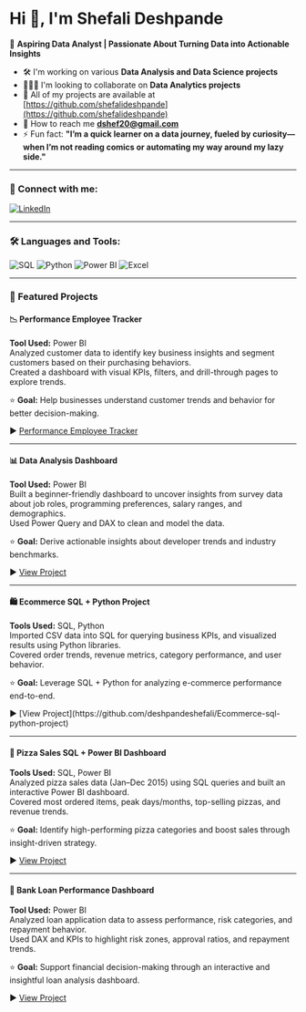 # Hi 👋, I'm Shefali Deshpande

🎯 **Aspiring Data Analyst | Passionate About Turning Data into Actionable Insights**

- 🛠️ I'm working on various **Data Analysis and Data Science projects**
- 🧑‍🤝‍🧑 I'm looking to collaborate on **Data Analytics projects**
- 📁 All of my projects are available at [https://github.com/shefalideshpande](https://github.com/shefalideshpande)
- 📧 How to reach me **dshef20@gmail.com**
- ⚡ Fun fact: **"I’m a quick learner on a data journey, fueled by curiosity—when I’m not reading comics or automating my way around my lazy side."**

---

### 📩 Connect with me:

[![LinkedIn](https://img.shields.io/badge/-LinkedIn-blue?style=flat-square&logo=Linkedin&logoColor=white)](www.linkedin.com/in/shefali-deshpande)

---

### 🛠 Languages and Tools:

![SQL](https://img.shields.io/badge/-SQL-003B57?style=flat-square&logo=sql&logoColor=white)
![Python](https://img.shields.io/badge/-Python-3776AB?style=flat-square&logo=Python&logoColor=white)
![Power BI](https://img.shields.io/badge/-PowerBI-F2C811?style=flat-square&logo=Power-BI&logoColor=black)
![Excel](https://img.shields.io/badge/-Excel-217346?style=flat-square&logo=Microsoft-Excel&logoColor=white)

---

### 📌 Featured Projects

#### 📉 Performance Employee Tracker  
**Tool Used:** Power BI  
Analyzed customer data to identify key business insights and segment customers based on their purchasing behaviors.  
Created a dashboard with visual KPIs, filters, and drill-through pages to explore trends.  

⭐ **Goal:** Help businesses understand customer trends and behavior for better decision-making.  

▶️ [Performance Employee Tracker](https://github.com/deshpandeshefali/Performace-employee-tracker)

---

#### 📊 Data Analysis Dashboard  
**Tool Used:** Power BI  
Built a beginner-friendly dashboard to uncover insights from survey data about job roles, programming preferences, salary ranges, and demographics.  
Used Power Query and DAX to clean and model the data.  

⭐ **Goal:** Derive actionable insights about developer trends and industry benchmarks.  

▶️ [View Project](https://github.com/deshpandeshefali/Data-Analysis-Dashboard)

---

#### 🛍 Ecommerce SQL + Python Project  
**Tools Used:** SQL, Python  
Imported CSV data into SQL for querying business KPIs, and visualized results using Python libraries.  
Covered order trends, revenue metrics, category performance, and user behavior.  

⭐ **Goal:** Leverage SQL + Python for analyzing e-commerce performance end-to-end.  

<summary>▶️ [View Project](https://github.com/deshpandeshefali/Ecommerce-sql-python-project) </summary>

---

#### 🍕 Pizza Sales SQL + Power BI Dashboard  
**Tools Used:** SQL, Power BI  
Analyzed pizza sales data (Jan–Dec 2015) using SQL queries and built an interactive Power BI dashboard.  
Covered most ordered items, peak days/months, top-selling pizzas, and revenue trends.  

⭐ **Goal:** Identify high-performing pizza categories and boost sales through insight-driven strategy.  

▶️ [View Project](https://github.com/deshpandeshefali/pizza-sales-sql-powerbi)

---

#### 🏦 Bank Loan Performance Dashboard  
**Tool Used:** Power BI  
Analyzed loan application data to assess performance, risk categories, and repayment behavior.  
Used DAX and KPIs to highlight risk zones, approval ratios, and repayment trends.  

⭐ **Goal:** Support financial decision-making through an interactive and insightful loan analysis dashboard.  

▶️ [View Project](https://github.com/deshpandeshefali/Bank-Loan-Performance-Power-Bi)

